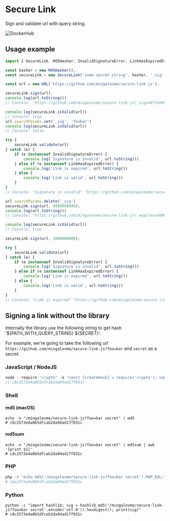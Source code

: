 # Secure Link

Sign and validate url with query string.

![DockerHub](https://github.com/mingalevme/secure-link-js/actions/workflows/quality.yml/badge.svg)

## Usage example

```typescript
import { SecureLink, Md5Hasher, InvalidSignatureError, LinkHasExpiredError } from "@mingalevme/secure-link";

const hasher = new Md5Hasher();
const secureLink = new SecureLink('some-secret-string', hasher, '_sig', '_expires');

const url = new URL('https://github.com/mingalevme/secure-link-js');

secureLink.sign(url);
console.log(url.toString())
// Console: "https://github.com/mingalevme/secure-link-js?_sig=44f7e969164072bf613c2c9aad83fdc3"

console.log(secureLink.isValid(url))
// Console: true
url.searchParams.set('_sig', 'foobar')
console.log(secureLink.isValid(url))
// Console: false

try {
    secureLink.validate(url)
} catch (e) {
    if (e instanceof InvalidSignatureError) {
        console.log('Signature is invalid', url.toString())
    } else if (e instanceof LinkHasExpiredError) {
        console.log('Link is expired', url.toString())
    } else {
        console.log('Link is valid', url.toString())
    }
}
// Console: "Signature is invalid" "https://github.com/mingalevme/secure-link-js?_sig=foobar"

url.searchParams.delete('_sig')
secureLink.sign(url, 9999999999);
console.log(url.toString())
// Console: "https://github.com/mingalevme/secure-link-js?_expires=9999999999&_sig=fcacdf6e027d8ed726137b77435bff77"

console.log(secureLink.isValid(url))
// Console: true

secureLink.sign(url, 1000000000);

try {
    secureLink.validate(url)
} catch (e) {
    if (e instanceof InvalidSignatureError) {
        console.log('Signature is invalid', url.toString())
    } else if (e instanceof LinkHasExpiredError) {
        console.log('Link is expired', url.toString())
    } else {
        console.log('Link is valid', url.toString())
    }
}
// Console: "Link is expired" "https://github.com/mingalevme/secure-link-js?_expires=1000000000&_sig=f8ba8b5fa6af187364aa56dd95d6ba01"
```

## Signing a link without the library

Internally the library use the following string to get hash '${PATH_WITH_QUERY_STRING} ${SECRET}'.

For example, we're going to take the following url `https://github.com/mingalevme/secure-link-js?foo=bar` and `secret` as a secret.

### JavaScript / NodeJS

```javascript
node --require "crypto" -e "const {createHash} = require('crypto'); const sig = createHash('md5').update('/mingalevme/secure-link-js?foo=bar secret').digest('hex'); console.log(sig);"
// c8c2573e4a0b5dfcab2da94ad17f031c
```

### Shell

#### md5 (macOS)

```shell
echo -n "/mingalevme/secure-link-js?foo=bar secret" | md5
# c8c2573e4a0b5dfcab2da94ad17f031c
```

#### md5sum

```shell
echo -n "/mingalevme/secure-link-js?foo=bar secret" | md5sum | awk '{print $1}'
# c8c2573e4a0b5dfcab2da94ad17f031c
```

### PHP

```php
php -r "echo md5('/mingalevme/secure-link-js?foo=bar secret').PHP_EOL;"
# c8c2573e4a0b5dfcab2da94ad17f031c
```

### Python

```
python -c "import hashlib; sig = hashlib.md5('/mingalevme/secure-link-js?foo=bar secret'.encode('utf-8')).hexdigest(); print(sig)"
# c8c2573e4a0b5dfcab2da94ad17f031c
```
